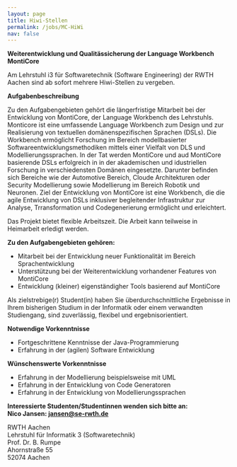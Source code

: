 ```yaml
---
layout: page
title: Hiwi-Stellen
permalink: /jobs/MC-HiWi
nav: false
---
```

**Weiterentwicklung und Qualitässicherung der Language Workbench MontiCore**

Am Lehrstuhl i3 für Softwaretechnik (Software Engineering) der RWTH Aachen sind ab sofort mehrere Hiwi-Stellen zu 
vergeben.

**Aufgabenbeschreibung**

Zu den Aufgabengebieten gehört die längerfristige Mitarbeit bei der Entwicklung von MontiCore, der Language Workbench 
des Lehrstuhls. Monticore ist eine umfassende Language Workbench zum Design und zur Realisierung von textuellen 
domänenspezifischen Sprachen (DSLs). Die Workbench ermöglicht Forschung im Bereich modellbasierter 
Softwareentwicklungsmethodiken mittels einer Vielfalt von DLS und Modellierungssprachen. In der Tat werden MontiCore 
und aud MontiCore basierende DSLs erfolgreich in in der akademischen und idustriellen Forschung in verschiedensten 
Domänen eingesetzte. Darunter befinden sich Bereiche wie der Automotive Bereich, Cloude Architekturen oder Security 
Modellierung sowie Modellierung im Bereich Robotik und Neuronen. Ziel der Entwicklung von MontiCore ist eine Workbench, 
die die agile Entwicklung von DSLs inklusiver begleitender Infrastruktur zur Analyse, Trransformation und 
Codegenerierung ermöglicht und erleichtert.

Das Projekt bietet flexible Arbeitszeit. Die Arbeit kann teilweise in Heimarbeit erledigt werden.

**Zu den Aufgabengebieten gehören:**

- Mitarbeit bei der Entwicklung neuer Funktionalität im Bereich Sprachentwicklung
- Unterstützung bei der Weiterentwicklung vorhandener Features von MontiCore
- Entwicklung (kleiner) eigenständigher Tools basierend auf MontiCore

Als zielstrebige(r) Student(in) haben Sie überdurchschnittliche Ergebnisse in Ihrem bisherigen Studium in der Informatik oder einem verwandten Studiengang, sind zuverlässig, flexibel und ergebnisorientiert.

**Notwendige Vorkenntnisse**
- Fortgeschrittene Kenntnisse der Java-Programmierung
- Erfahrung in der (agilen) Software Entwicklung

**Wünschenswerte Vorkenntnisse**
- Erfahrung in der Modellierung beispielsweise mit UML
- Erfahrung in der Entwicklung von Code Generatoren
- Erfahrung in der Entwicklung von Modellierungssprachen

**Interessierte Studenten/Studentinnen wenden sich bitte an:\
Nico Jansen: [jansen@se-rwth.de](mailto:jansen@se-rwth.de)**

RWTH Aachen\
Lehrstuhl für Informatik 3 (Softwaretechnik)\
Prof. Dr. B. Rumpe\
Ahornstraße 55\
52074 Aachen